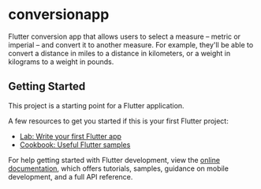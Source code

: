 # conversionapp

Flutter conversion app that allows users to select a measure – metric or imperial – and convert it to another measure. For example, they'll be able to convert a distance in miles to a distance in kilometers, or a weight in kilograms to a weight in pounds.

## Getting Started

This project is a starting point for a Flutter application.

A few resources to get you started if this is your first Flutter project:

- [Lab: Write your first Flutter app](https://docs.flutter.dev/get-started/codelab)
- [Cookbook: Useful Flutter samples](https://docs.flutter.dev/cookbook)

For help getting started with Flutter development, view the
[online documentation](https://docs.flutter.dev/), which offers tutorials,
samples, guidance on mobile development, and a full API reference.
